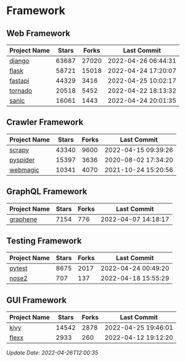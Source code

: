 # Framework

## Web Framework
| Project Name | Stars | Forks | Last Commit |
| ------------ | ----- | ----- | ----------- |
| [django](https://github.com/django/django) | 63687 | 27020 | 2022-04-26 06:44:31 |
| [flask](https://github.com/pallets/flask) | 58721 | 15018 | 2022-04-24 17:20:07 |
| [fastapi](https://github.com/tiangolo/fastapi) | 44329 | 3416 | 2022-04-25 10:02:17 |
| [tornado](https://github.com/tornadoweb/tornado) | 20518 | 5452 | 2022-04-22 18:13:32 |
| [sanic](https://github.com/sanic-org/sanic) | 16061 | 1443 | 2022-04-24 20:01:35 |

## Crawler Framework
| Project Name | Stars | Forks | Last Commit |
| ------------ | ----- | ----- | ----------- |
| [scrapy](https://github.com/scrapy/scrapy) | 43340 | 9600 | 2022-04-15 09:39:26 |
| [pyspider](https://github.com/binux/pyspider) | 15397 | 3636 | 2020-08-02 17:34:20 |
| [webmagic](https://github.com/code4craft/webmagic) | 10341 | 4070 | 2021-10-24 15:20:56 |

## GraphQL Framework
| Project Name | Stars | Forks | Last Commit |
| ------------ | ----- | ----- | ----------- |
| [graphene](https://github.com/graphql-python/graphene) | 7154 | 776 | 2022-04-07 14:18:17 |

## Testing Framework
| Project Name | Stars | Forks | Last Commit |
| ------------ | ----- | ----- | ----------- |
| [pytest](https://github.com/pytest-dev/pytest) | 8675 | 2017 | 2022-04-24 00:49:20 |
| [nose2](https://github.com/nose-devs/nose2) | 707 | 137 | 2022-04-18 15:55:29 |

## GUI Framework
| Project Name | Stars | Forks | Last Commit |
| ------------ | ----- | ----- | ----------- |
| [kivy](https://github.com/kivy/kivy) | 14542 | 2878 | 2022-04-25 19:46:01 |
| [flexx](https://github.com/flexxui/flexx) | 2933 | 260 | 2022-04-12 19:12:20 |

*Update Date: 2022-04-26T12:00:35*